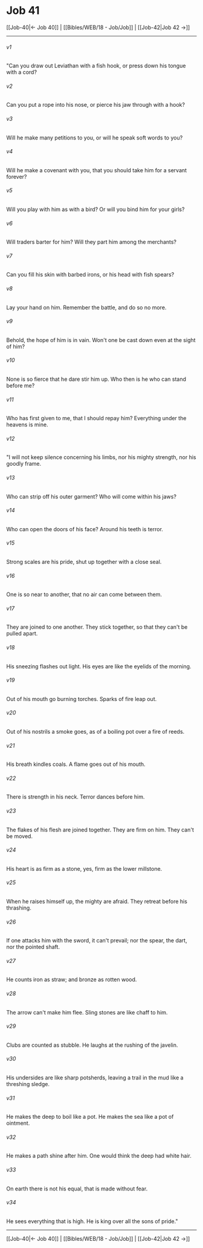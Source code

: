 # Job 41

[[Job-40|← Job 40]] | [[Bibles/WEB/18 - Job/Job]] | [[Job-42|Job 42 →]]
***



###### v1 
"Can you draw out Leviathan with a fish hook, or press down his tongue with a cord? 

###### v2 
Can you put a rope into his nose, or pierce his jaw through with a hook? 

###### v3 
Will he make many petitions to you, or will he speak soft words to you? 

###### v4 
Will he make a covenant with you, that you should take him for a servant forever? 

###### v5 
Will you play with him as with a bird? Or will you bind him for your girls? 

###### v6 
Will traders barter for him? Will they part him among the merchants? 

###### v7 
Can you fill his skin with barbed irons, or his head with fish spears? 

###### v8 
Lay your hand on him. Remember the battle, and do so no more. 

###### v9 
Behold, the hope of him is in vain. Won't one be cast down even at the sight of him? 

###### v10 
None is so fierce that he dare stir him up. Who then is he who can stand before me? 

###### v11 
Who has first given to me, that I should repay him? Everything under the heavens is mine. 

###### v12 
"I will not keep silence concerning his limbs, nor his mighty strength, nor his goodly frame. 

###### v13 
Who can strip off his outer garment? Who will come within his jaws? 

###### v14 
Who can open the doors of his face? Around his teeth is terror. 

###### v15 
Strong scales are his pride, shut up together with a close seal. 

###### v16 
One is so near to another, that no air can come between them. 

###### v17 
They are joined to one another. They stick together, so that they can't be pulled apart. 

###### v18 
His sneezing flashes out light. His eyes are like the eyelids of the morning. 

###### v19 
Out of his mouth go burning torches. Sparks of fire leap out. 

###### v20 
Out of his nostrils a smoke goes, as of a boiling pot over a fire of reeds. 

###### v21 
His breath kindles coals. A flame goes out of his mouth. 

###### v22 
There is strength in his neck. Terror dances before him. 

###### v23 
The flakes of his flesh are joined together. They are firm on him. They can't be moved. 

###### v24 
His heart is as firm as a stone, yes, firm as the lower millstone. 

###### v25 
When he raises himself up, the mighty are afraid. They retreat before his thrashing. 

###### v26 
If one attacks him with the sword, it can't prevail; nor the spear, the dart, nor the pointed shaft. 

###### v27 
He counts iron as straw; and bronze as rotten wood. 

###### v28 
The arrow can't make him flee. Sling stones are like chaff to him. 

###### v29 
Clubs are counted as stubble. He laughs at the rushing of the javelin. 

###### v30 
His undersides are like sharp potsherds, leaving a trail in the mud like a threshing sledge. 

###### v31 
He makes the deep to boil like a pot. He makes the sea like a pot of ointment. 

###### v32 
He makes a path shine after him. One would think the deep had white hair. 

###### v33 
On earth there is not his equal, that is made without fear. 

###### v34 
He sees everything that is high. He is king over all the sons of pride."

***
[[Job-40|← Job 40]] | [[Bibles/WEB/18 - Job/Job]] | [[Job-42|Job 42 →]]
